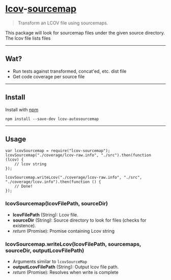 # [lcov](http://ltp.sourceforge.net/coverage/lcov/geninfo.1.php)-[sourcemap](https://github.com/mozilla/source-map/)

> Transform an LCOV file using sourcemaps.

This package will look for sourcemap files under the given source directory.
The lcov file lists files

---
## Wat?
* Run tests against transformed, concat'ed, etc. dist file
* Get code coverage per source file

---
## Install
Install with [npm](https://github.com/Tapad/lcov-sourcemap)

```
npm install --save-dev lcov-autosourcemap
```

---
## Usage
```
var lcovSourcemap = require("lcov-sourcemap");
lcovSourcemap("./coverage/lcov-raw.info", "./src").then(function (lcov) {
    // lcov string
});

lcovSourcemap.writeLcov("./coverage/lcov-raw.info", "./src", "./coverage/lcov.info").then(function () {
    // Done!
});
```
### lcovSourcemap(lcovFilePath, sourceDir)
* **lcovFilePath** (String): Lcov file.
* **sourceDir** (String): Source directory to look for files (checks for existence).
* _return_ (Promise): Promise containing Lcov string

### lcovSourcemap.writeLcov(lcovFilePath, sourcemaps, sourceDir, outputLcovFilePath)
* Arguments similar to `lcovSourceMap`
* **outputLcovFilePath** (String): Output lcov file path.
* _return_ (Promise): Resolves when write is complete
